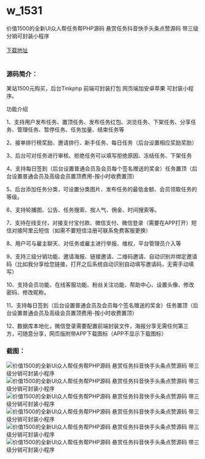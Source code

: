 # w_1531
价值1500的全新UI众人帮任务帮PHP源码 悬赏任务抖音快手头条点赞源码 带三级分销可封装小程序
<br/></br>
[下载地址](https://www.uuid2.com/1531.html "下载地址")
<br/></br>
<h3>源码简介：</h3>
<p>某站1500元购买，后台Tinkphp 前端可封装打包  网页端加安卓苹果 可封装小程序。<p>
<p>功能介绍<p>
<p>1、支持用户发布任务、置顶任务、发布任务红包、浏览任务、下架任务、分享任务、管理任务、暂停任务、任务加量、结束任务等<p>
<p>2、接单排行榜奖励、邀请排行、新手任务、每日任务（后台设置相应奖励奖励）<p>
<p>3、后台可对任务进行审核、拒绝任务可以填写拒绝原因、冻结任务、下架任务<p>
<p>4、支持每日签到（后台设置普通会员及会员每个签名赠送的奖金）任务置顶（后台设置普通会员及高级会员置顶费用-按小时收费置顶）<p>
<p>5、后台添加任务分类，可设置分类图片、发布任务的最低金额、会员领取任务的等级。<p>
<p>6、支持轮播图、公告、任务搜索、按人气、佣金、时间搜索等。<p>
<p>7、支持在线支付，对接支付宝付款、微信支付、微信登录（需要在APP打开）短信对接阿里云短信（如需不要短信注册可联系免费客服更换）<p>
<p>8、用户可与雇主聊天、对任务或雇主进行举报、维权，平台管理员介入等<p>
<p>9、支持三级分销功能、邀请海报、链接邀请、二维码邀请、自动识别并绑定邀请码（比如我分享给您链接，打开之后系统自动识别自动填写邀请码，无需手动填写）<p>
<p>10、支持会员功能、在线客服功能、粉丝关注功能、帮助中心、设置头像、修改密码、修改昵称。<p>
<p>11、支持每日签到（后台设置普通会员及会员每个签名赠送的奖金）任务置顶（后台设置普通会员及高级会员置顶费用-按小时收费置顶）<p>
<p>12、数据库本地化，微信登录需要配置前端封装文件，海报分享无需任何第三方，可随意分享，网页版附带APP下载图标（APP不显示下载图标）<p>
<h3>截图：</h3>
<img src="https://www.uuid2.com/wp-content/uploads/img/202109/43afb1f427.png" alt="价值1500的全新UI众人帮任务帮PHP源码 悬赏任务抖音快手头条点赞源码 带三级分销可封装小程序"><img src="https://www.uuid2.com/wp-content/uploads/img/202109/43afb1f721.png" alt="价值1500的全新UI众人帮任务帮PHP源码 悬赏任务抖音快手头条点赞源码 带三级分销可封装小程序"><img src="https://www.uuid2.com/wp-content/uploads/img/202109/7586f5a383.png" alt="价值1500的全新UI众人帮任务帮PHP源码 悬赏任务抖音快手头条点赞源码 带三级分销可封装小程序"><img src="https://www.uuid2.com/wp-content/uploads/img/202109/4ca966f195.png" alt="价值1500的全新UI众人帮任务帮PHP源码 悬赏任务抖音快手头条点赞源码 带三级分销可封装小程序"><img src="https://www.uuid2.com/wp-content/uploads/img/202109/4ca966f519.png" alt="价值1500的全新UI众人帮任务帮PHP源码 悬赏任务抖音快手头条点赞源码 带三级分销可封装小程序"><img src="https://www.uuid2.com/wp-content/uploads/img/202109/4ca966f526.png" alt="价值1500的全新UI众人帮任务帮PHP源码 悬赏任务抖音快手头条点赞源码 带三级分销可封装小程序">
